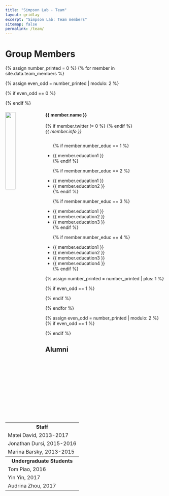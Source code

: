 ```yaml
---
title: "Simpson Lab - Team"
layout: gridlay
excerpt: "Simpson Lab: Team members"
sitemap: false
permalink: /team/
---
```


# Group Members

{% assign number_printed = 0 %}
{% for member in site.data.team_members %}

{% assign even_odd = number_printed | modulo: 2 %}

{% if even_odd == 0 %}
<div class="row">
{% endif %}

<div class="col-sm-6 clearfix">
  <img src="{{ site.url }}{{ site.baseurl }}/assets/teampic/{{ member.photo }}" class="img-responsive" width="25%" style="float: left" />
  <h4>{{ member.name }}</h4> 
  <a href="{{ member.github }}/"> <i class="fa fa-github" style="color:black; font-size:24px;"></i></a>
  {% if member.twitter != 0 %}
  <a href="{{ member.twitter }}/"> <i class="fa fa-twitter" style="color:#0084b4; font-size:24px;"></i></a>
  {% endif %}
  <br>
  <i>{{ member.info }}<br></i>
  <ul style="overflow: hidden">
  
  {% if member.number_educ == 1 %}
  <li> {{ member.education1 }} </li>
  {% endif %}
  
  {% if member.number_educ == 2 %}
  <li> {{ member.education1 }} </li>
  <li> {{ member.education2 }} </li>
  {% endif %}
  
  {% if member.number_educ == 3 %}
  <li> {{ member.education1 }} </li>
  <li> {{ member.education2 }} </li>
  <li> {{ member.education3 }} </li>
  {% endif %}
  
  {% if member.number_educ == 4 %}
  <li> {{ member.education1 }} </li>
  <li> {{ member.education2 }} </li>
  <li> {{ member.education3 }} </li>
  <li> {{ member.education4 }} </li>
  {% endif %}
  
  </ul>
</div>

{% assign number_printed = number_printed | plus: 1 %}

{% if even_odd == 1 %}
</div>
{% endif %}

{% endfor %}

{% assign even_odd = number_printed | modulo: 2 %}
{% if even_odd == 1 %}
</div>
{% endif %}

## Alumni
<table align="center" class="table table-condensed">
<tr>
    <th>Staff</th>
</tr>
  <tr>
    <td>Matei David, 2013-2017</td>
  </tr>
  <tr>
    <td>Jonathan Dursi, 2015-2016</td>
  </tr>
  <tr>
    <td>Marina Barsky, 2013-2015</td>
  </tr>
<tr>
    <th>Undergraduate Students</th>
</tr>
  <tr>
    <td>Tom Piao, 2016</td>
  </tr>
  <tr><td>Yin Yin, 2017</td></tr>
  <tr><td>Audrina Zhou, 2017</td></tr>

</table>

<br />
